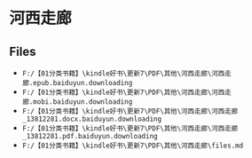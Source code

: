 # 河西走廊

## Files

- `F:/【01分类书籍】\kindle好书\更新7\PDF\其他\河西走廊\河西走廊.epub.baiduyun.downloading`
- `F:/【01分类书籍】\kindle好书\更新7\PDF\其他\河西走廊\河西走廊.mobi.baiduyun.downloading`
- `F:/【01分类书籍】\kindle好书\更新7\PDF\其他\河西走廊\河西走廊_13812281.docx.baiduyun.downloading`
- `F:/【01分类书籍】\kindle好书\更新7\PDF\其他\河西走廊\河西走廊_13812281.pdf.baiduyun.downloading`
- `F:/【01分类书籍】\kindle好书\更新7\PDF\其他\河西走廊\files.md`
